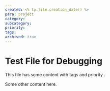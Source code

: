 ```yaml
---
created: <% tp.file.creation_date() %>
para: project
category:
subcategory:
priority:
tags:
archived: true
---
```


# Test File for Debugging

This file has some content with tags and priority .

Some other content here.
